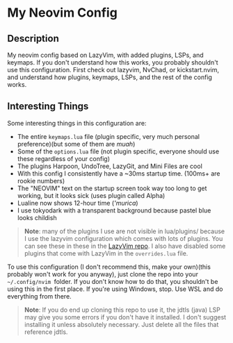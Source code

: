 # My Neovim Config

## Description
My neovim config based on LazyVim, with added plugins, LSPs, and keymaps.
If you don't understand how this works, you probably shouldn't use this configuration. First check out lazyvim, NvChad, or kickstart.nvim, and understand how plugins, keymaps, LSPs, and the rest of the config works. 

## Interesting Things
Some interesting things in this configuration are:

- The entire `keymaps.lua` file (plugin specific, very much personal preference)(but some of them are *muah*)
- Some of the `options.lua` file (not plugin specific, everyone should use these regardless of your config)
- The plugins Harpoon, UndoTree, LazyGit, and Mini Files are cool
- With this config I consistently have a ~30ms startup time. (100ms+ are rookie numbers)
- The "NEOVIM" text on the startup screen took way too long to get working, but it looks sick (uses plugin called Alpha)
- Lualine now shows 12-hour time (*\'murica*)
- I use tokyodark with a transparent background because pastel blue looks childish

> **Note**: many of the plugins I use are not visible in lua/plugins/ because I use the lazyvim configuration which comes with lots of plugins. You can see these in these in the [LazyVim repo](https://github.com/LazyVim/LazyVim). I also have disabled some plugins that come with LazyVim in the `overrides.lua` file. 

To use this configuration (I don't recommend this, make your own)(this probably won't work for you anyway), just clone the repo into your `~/.config/nvim `folder. If you don't know how to do that, you shouldn't be using this in the first place. If you're using Windows, stop. Use WSL and do everything from there.

> **Note**: If you do end up cloning this repo to use it, the jdtls (java) LSP may give you some errors if you don't have it installed. I don't suggest installing it unless absolutely necessary. Just delete all the files that reference jdtls. 

